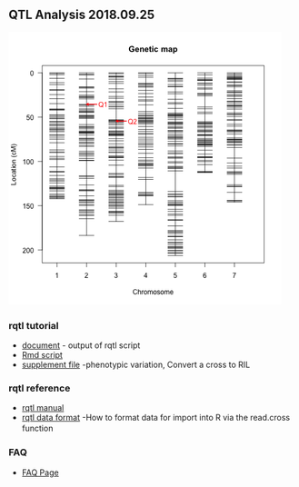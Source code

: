 ## QTL Analysis 2018.09.25  
 <img src="https://github.com/hkanegae/lecturematerials/blob/master/rqtl_tutorial180925/geneticmap_yield_Env16.png" alt="geneticmap_yield_Env16" title="geneticmap_yield_Env16">　　

### rqtl tutorial
- [document](http://htmlpreview.github.io/?https://s3-ap-northeast-1.amazonaws.com/hkanegae/lecturematerials/rqtl_tutorial180925/rqtl_tutorial180925.html)  - output of rqtl script
- [Rmd script](https://github.com/hkanegae/lecturematerials/blob/master/QTL20180925.md) 
- [supplement file](https://github.com/hkanegae/lecturematerials/blob/master/rqtl_tutorial180925/rqtl_tutrial180925.pdf) -phenotypic variation, Convert a cross to RIL

### rqtl reference
- [rqtl manual](http://www.rqtl.org/manual/qtl-manual.pdf)
- [rqtl data format](http://www.rqtl.org/sampledata/) -How to format data for import into R via the read.cross function　　

### FAQ  
 - [FAQ Page](https://github.com/hkanegae/lecturematerials/blob/master/rqtl_tutorial180925/faq.md)
